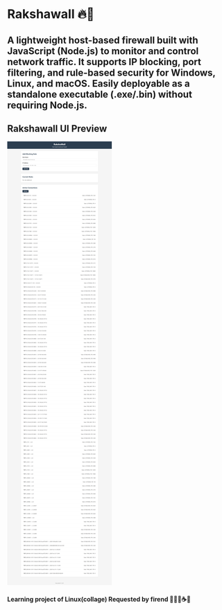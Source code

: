 # Rakshawall 🔥🧱

## A lightweight host-based firewall built with JavaScript (Node.js) to monitor and control network traffic. It supports IP blocking, port filtering, and rule-based security for Windows, Linux, and macOS. Easily deployable as a standalone executable (.exe/.bin) without requiring Node.js.



## Rakshawall UI Preview
![Alt Text](./liveimages/rakshwall.png)

#### Learning project of Linux(collage) Requested by firend 👨🏻‍💻☕🧋